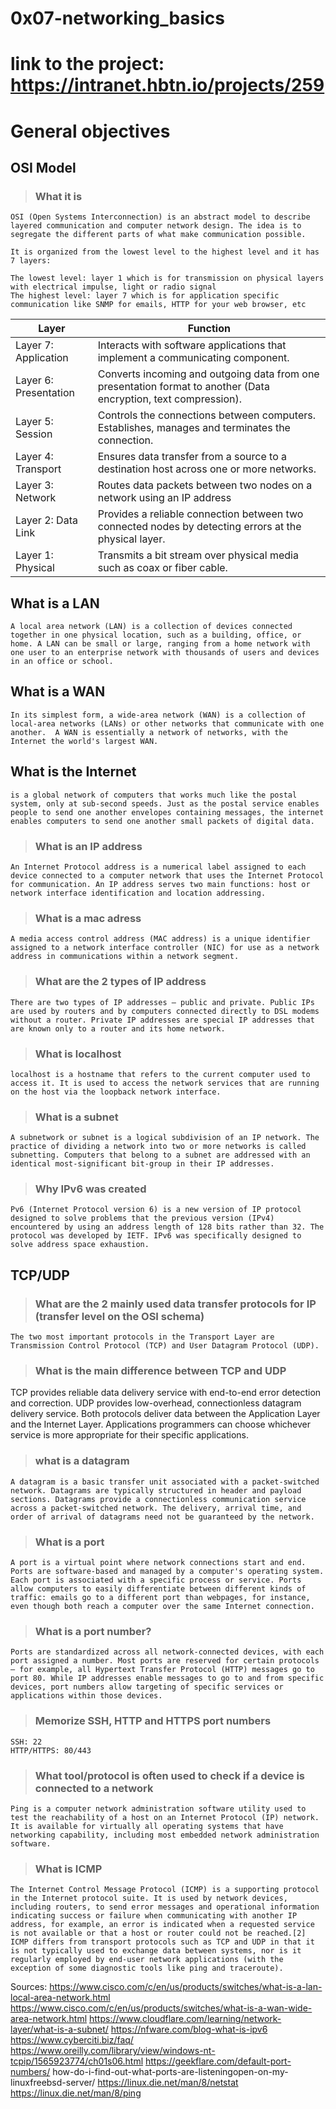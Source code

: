 # 0x07-networking_basics
# link to the project:  https://intranet.hbtn.io/projects/259

# General objectives

## OSI Model

>### What it is
    OSI (Open Systems Interconnection) is an abstract model to describe layered communication and computer network design. The idea is to segregate the different parts of what make communication possible.

    It is organized from the lowest level to the highest level and it has 7 layers:

    The lowest level: layer 1 which is for transmission on physical layers with electrical impulse, light or radio signal
    The highest level: layer 7 which is for application specific communication like SNMP for emails, HTTP for your web browser, etc



|  Layer |  Function |
|---|---|
| Layer 7: Application  |Interacts with software applications that implement a communicating component.   |
|  Layer 6: Presentation |  Converts incoming and outgoing data from one presentation format to another (Data encryption, text compression). |
| Layer 5: Session  |   Controls the connections between computers. Establishes, manages and terminates the connection.|
| Layer 4: Transport  |  Ensures data transfer from a source to a destination host across one or more networks. |
|  Layer 3: Network |  Routes data packets between two nodes on a network using an IP address |
|   Layer 2: Data Link|   Provides a reliable connection between two connected nodes by detecting errors at the physical layer.|
| Layer 1: Physical  |  Transmits a bit stream over physical media such as coax or fiber cable. |


## What is a LAN
    A local area network (LAN) is a collection of devices connected together in one physical location, such as a building, office, or home. A LAN can be small or large, ranging from a home network with one user to an enterprise network with thousands of users and devices in an office or school.


## What is a WAN
    In its simplest form, a wide-area network (WAN) is a collection of local-area networks (LANs) or other networks that communicate with one another.  A WAN is essentially a network of networks, with the Internet the world's largest WAN.


## What is the Internet
    is a global network of computers that works much like the postal system, only at sub-second speeds. Just as the postal service enables people to send one another envelopes containing messages, the internet enables computers to send one another small packets of digital data.

>### What is an IP address
    An Internet Protocol address is a numerical label assigned to each device connected to a computer network that uses the Internet Protocol for communication. An IP address serves two main functions: host or network interface identification and location addressing.

>### What is a mac adress
    A media access control address (MAC address) is a unique identifier assigned to a network interface controller (NIC) for use as a network address in communications within a network segment.

>### What are the 2 types of IP address
    There are two types of IP addresses – public and private. Public IPs are used by routers and by computers connected directly to DSL modems without a router. Private IP addresses are special IP addresses that are known only to a router and its home network.

>### What is localhost
    localhost is a hostname that refers to the current computer used to access it. It is used to access the network services that are running on the host via the loopback network interface.

>### What is a subnet
    A subnetwork or subnet is a logical subdivision of an IP network. The practice of dividing a network into two or more networks is called subnetting. Computers that belong to a subnet are addressed with an identical most-significant bit-group in their IP addresses.

>### Why IPv6 was created
    Pv6 (Internet Protocol version 6) is a new version of IP protocol designed to solve problems that the previous version (IPv4) encountered by using an address length of 128 bits rather than 32. The protocol was developed by IETF. IPv6 was specifically designed to solve address space exhaustion.

## TCP/UDP

>### What are the 2 mainly used data transfer protocols for IP (transfer level on the OSI schema)
    The two most important protocols in the Transport Layer are Transmission Control Protocol (TCP) and User Datagram Protocol (UDP). 

>### What is the main difference between TCP and UDP
TCP provides reliable data delivery service with end-to-end error detection and correction. UDP provides low-overhead, connectionless datagram delivery service. Both protocols deliver data between the Application Layer and the Internet Layer. Applications programmers can choose whichever service is more appropriate for their specific applications.

>### what is a datagram
    A datagram is a basic transfer unit associated with a packet-switched network. Datagrams are typically structured in header and payload sections. Datagrams provide a connectionless communication service across a packet-switched network. The delivery, arrival time, and order of arrival of datagrams need not be guaranteed by the network.

>### What is a port
    A port is a virtual point where network connections start and end. Ports are software-based and managed by a computer's operating system. Each port is associated with a specific process or service. Ports allow computers to easily differentiate between different kinds of traffic: emails go to a different port than webpages, for instance, even though both reach a computer over the same Internet connection.

>### What is a port number?

    Ports are standardized across all network-connected devices, with each port assigned a number. Most ports are reserved for certain protocols — for example, all Hypertext Transfer Protocol (HTTP) messages go to port 80. While IP addresses enable messages to go to and from specific devices, port numbers allow targeting of specific services or applications within those devices.

>### Memorize SSH, HTTP and HTTPS port numbers
    SSH: 22
    HTTP/HTTPS: 80/443

>### What tool/protocol is often used to check if a device is connected to a network
    Ping is a computer network administration software utility used to test the reachability of a host on an Internet Protocol (IP) network. It is available for virtually all operating systems that have networking capability, including most embedded network administration software. 
>### What is ICMP

    The Internet Control Message Protocol (ICMP) is a supporting protocol in the Internet protocol suite. It is used by network devices, including routers, to send error messages and operational information indicating success or failure when communicating with another IP address, for example, an error is indicated when a requested service is not available or that a host or router could not be reached.[2] ICMP differs from transport protocols such as TCP and UDP in that it is not typically used to exchange data between systems, nor is it regularly employed by end-user network applications (with the exception of some diagnostic tools like ping and traceroute). 



Sources:
https://www.cisco.com/c/en/us/products/switches/what-is-a-lan-local-area-network.html
https://www.cisco.com/c/en/us/products/switches/what-is-a-wan-wide-area-network.html
https://www.cloudflare.com/learning/network-layer/what-is-a-subnet/
https://nfware.com/blog-what-is-ipv6
https://www.cyberciti.biz/faq/
https://www.oreilly.com/library/view/windows-nt-tcpip/1565923774/ch01s06.html
https://geekflare.com/default-port-numbers/
how-do-i-find-out-what-ports-are-listeningopen-on-my-linuxfreebsd-server/
https://linux.die.net/man/8/netstat
https://linux.die.net/man/8/ping
